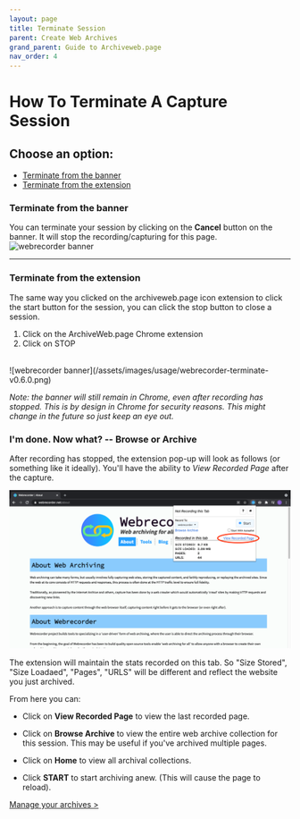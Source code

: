 ```yaml
---
layout: page
title: Terminate Session
parent: Create Web Archives
grand_parent: Guide to Archiveweb.page
nav_order: 4
---
```


# How To Terminate A Capture Session
## Choose an option:
* [Terminate from the banner](#terminate_banner)
* [Terminate from the extension](#terminate_extension)



### <a id="terminate_banner">Terminate from the banner</a>
You can terminate your session by clicking on the <b>Cancel</b> button on the banner. It will stop the recording/capturing for this page.
<br>
![webrecorder banner](/assets/images/usage/wr-banner-terminate.png)

--- 

### <a id="terminate_extension">Terminate from the extension</a>
The same way you clicked on the archiveweb.page icon extension to click the start button for the session, you can click the stop button to close a session.


1. Click on the ArchiveWeb.page Chrome extension
2. Click on STOP
<br>
![webrecorder banner](/assets/images/usage/webrecorder-terminate-v0.6.0.png)

*Note: the banner will still remain in Chrome, even after recording has stopped. This is by design in Chrome for security reasons. This might change in the future so just keep an eye out.*


### I'm done. Now what? -- Browse or Archive 

After recording has stopped, the extension pop-up will look as follows (or something like it ideally). You'll have the ability to <i>View Recorded Page</i> after the capture.

![Screenshot of archiveweb.page extension interface over the webrecorder website.](/assets/images/usage/webrecorder-terminate-v0.6.0-1.png)


The extension will maintain the stats recorded on this tab. So "Size Stored", "Size Loadaed", "Pages", "URLS" will be different and reflect the website you just archived.


From here you can:

- Click on **View Recorded Page** to view the last recorded page.

- Click on **Browse Archive** to view the entire web archive collection for this session. This may be useful if you've archived multiple pages.

- Click on **Home** to view all archival collections.

- Click **START** to start archiving anew. (This will cause the page to reload).


[Manage your archives >](/guide/managing)
